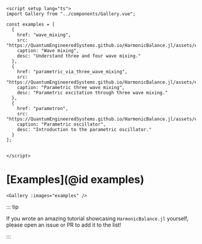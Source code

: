 ```@raw html
<script setup lang="ts">
import Gallery from "../components/Gallery.vue";

const examples = [
  {
    href: "wave_mixing",
    src: "https://QuantumEngineeredSystems.github.io/HarmonicBalance.jl/assets/example_thumbnails/Four_wave_upconversion.jpg",
    caption: "Wave mixing",
    desc: "Understand three and four wave mixing."
  },
  {
    href: "parametric_via_three_wave_mixing",
    src: "https://QuantumEngineeredSystems.github.io/HarmonicBalance.jl/assets/example_thumbnails/HB_thumbnail.png",
    caption: "Parametric three wave mixing",
    desc: "Parametric excitation through three wave mixing."
  },
  {
    href: "parametron",
    src: "https://QuantumEngineeredSystems.github.io/HarmonicBalance.jl/assets/example_thumbnails/HB_thumbnail.png",
    caption: "Parametric oscillator",
    desc: "Introduction to the parametric oscillator."
  }
];


</script>
```

# [Examples](@id examples)

```@raw html
<Gallery :images="examples" />
```

::: tip

If you wrote an amazing tutorial showcasing `HarmonicBalance.jl` yourself, please open an issue or PR to add it to the list!

:::

